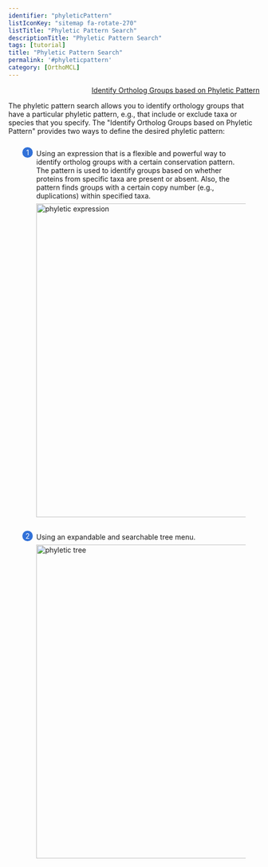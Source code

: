 ```yaml
---
identifier: "phyleticPattern"
listIconKey: "sitemap fa-rotate-270"
listTitle: "Phyletic Pattern Search"
descriptionTitle: "Phyletic Pattern Search"
tags: [tutorial]
title: "Phyletic Pattern Search"
permalink: '#phyleticpattern'
category: [OrthoMCL]
---
```

<style>
  .search-strategies-feature {
    margin: auto;
  }
  .search-strategies-feature--panels {
    display: flex;
    flex-wrap: wrap;
    align-items: flex-start;
    counter-reset: panel;
  }
  .search-strategies-feature--panels > * {
    overflow: hidden;
    margin: 0 2em;
  }
  .search-strategies-feature--panels > * > div {
    margin-top: 1em;
    margin-left: 2em;
    position: relative;
  }
  .search-strategies-feature--panels > * img {
    margin-left: 2em;
  }
  .search-strategies-feature--panels > * > div:before {
    counter-increment: panel;
    content: counter(panel);
    background: #3171d8;
    border-radius: 1em;
    height: 1.5em;
    width: 1.5em;
    display: inline-flex;
    justify-content: center;
    align-items: center;
    margin-right: .5em;
    color: white;
    position: absolute;
    left: -2em;
    top: -0.25em;
  }
   #topright {
     text-align: right;
  }
</style>
<div id="topright">
  <a href="/a/app/search/group/GroupsByPhyleticPattern">Identify Ortholog Groups based on Phyletic Pattern</a>
</div>
<div class="search-strategies-feature">
  <p>The phyletic pattern search allows you to identify orthology groups that have a particular phyletic pattern, e.g., that include or exclude taxa or species that you specify. The "Identify Ortholog Groups based on Phyletic Pattern" provides two ways to define the desired phyletic pattern:</p>
  <div class="search-strategies-feature--panels">
    <div>
      <div>Using an expression that is a flexible and powerful way to identify ortholog groups with a certain conservation pattern. The pattern is used to identify groups based on whether proteins from specific taxa are present or absent. Also, the pattern finds groups with a certain copy number (e.g., duplications) within specified taxa.</div>
      <img style="width: 45em; margin-top: .5em; margin-left: 2em;" src="{{ "/assets/images/resources_tools/phyleticexpression.png" | absolute_url }}" alt="phyletic expression"/><br/><br/>
    </div>
    <div>
      <div>Using an expandable and searchable tree menu.   </div>
      <img style="width: 45em; margin-top: .5em; margin-left: 2em;" src="{{ "/assets/images/resources_tools/phyletictree.png" | absolute_url }}" alt="phyletic tree"/><br/><br/>
    </div>
    


  </div>
</div>